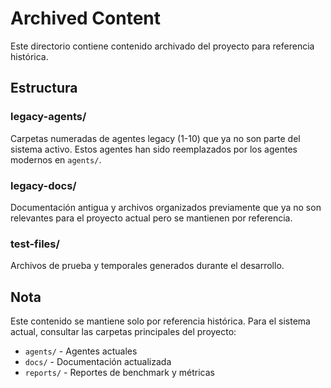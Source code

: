 # Archived Content

Este directorio contiene contenido archivado del proyecto para referencia histórica.

## Estructura

### legacy-agents/
Carpetas numeradas de agentes legacy (1-10) que ya no son parte del sistema activo.
Estos agentes han sido reemplazados por los agentes modernos en `agents/`.

### legacy-docs/
Documentación antigua y archivos organizados previamente que ya no son relevantes
para el proyecto actual pero se mantienen por referencia.

### test-files/
Archivos de prueba y temporales generados durante el desarrollo.

## Nota

Este contenido se mantiene solo por referencia histórica. Para el sistema actual,
consultar las carpetas principales del proyecto:
- `agents/` - Agentes actuales
- `docs/` - Documentación actualizada
- `reports/` - Reportes de benchmark y métricas
